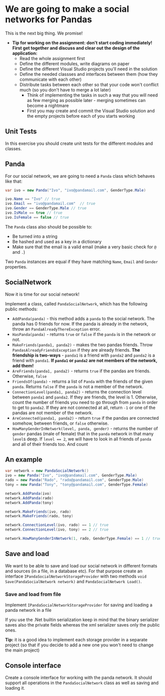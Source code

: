 # We are going to make a social networks for Pandas

This is the next big thing. We promise!

* **Tip for working on the assignment: don't start coding immediately! First get together and discuss and clear out the design of the application:**
  * Read the whole assignment first
  * Define the different modules, write diagrams on paper
  * Define the different Visual Studio projects you'll need in the solution
  * Define the needed classses and interfaces between them (how they communicate with each other)
  * Distribute tasks between each other so that your code won't conflict much (so you don't have to merge a lot later)
    * Think of implementing the tasks in such a way that you will need as few merging as possible later - merging sometimes can become a nightmare
    * First you may create and commit the Visual Studio solution and the empty projects before each of you starts working

## Unit Tests

In this exercise you should create unit tests for the different modules and classes.

## Panda

For our social network, we are going to need a `Panda` class which behaves like that:

```csharp
var ivo = new Panda("Ivo", "ivo@pandamail.com", GenderType.Male)

ivo.Name == "Ivo" // true
ivo.Email == "ivo@pandamail.com"  // true
ivo.Gender == GenderType.Male // true
ivo.IsMale == true // true
ivo.IsFemale == false // true
```

The `Panda` class also should be possible to:

* Be turned into a string
* Be hashed and used as a key in a dictionary
* Make sure that the email is a valid email (make a very basic check for `@` and `.`)

Two `Panda` instances are equal if they have matching `Name`, `Email` and `Gender` properties.

## SocialNetwork

Now it is time for our social network!

Implement a class, called `PandaSocialNetwork`, which has the following public methods:

* `AddPanda(panda)` - this method adds a `panda` to the social network. The panda has 0 friends for now. If the panda is already in the network, throw an `PandaAlreadyThereException` error.
* `HasPanda(panda)` - returns `true` or `false` if the `panda` is in the network or not.
* `MakeFriends(panda1, panda2)` - makes the two pandas friends. Throw `PandasAlreadyFriendsException` if they are already friends. **The friendship is two-ways** - `panda1` is a friend with `panda2` and `panda2` is a friend with `panda1`. **If `panda1` or `panda2` are not members of the network, add them!**
* `AreFriends(panda1, panda2)` - returns `true` if the pandas are friends. Otherwise, `false`
* `FriendsOf(panda)` - returns a list of `Panda` with the friends of the given `panda`. Returns `false` if the `panda` is not a member of the network.
* `ConnectionLevel(panda1, panda2)` - returns the connection level between `panda1` and `panda2`. If they are friends, the level is 1. Otherwise, count the number of friends you need to go through from `panda` in order to get to `panda2`. If they are not connected at all, return `-1` or one of the pandas are not member of the network.
* `AreConnected(panda1, panda2)` - return `true` if the pandas are connected somehow, between friends, or `false` otherwise.
* `HowManyGenderInNetwork(level, panda, gender)` - returns the number of `gender` pandas (male of female) that in the `panda` network in that many  `level`s deep. If `level == 2`, we will have to look in all friends of `panda` and all of their friends too. And count

## An example

```csharp
var network = new PandaSocialNetwork()
ivo = new Panda("Ivo", "ivo@pandamail.com", GenderType.Male)
rado = new Panda("Rado", "rado@pandamail.com", GenderType.Male)
tony = new Panda("Tony", "tony@pandamail.com", GenderType.Female)

network.AddPanda(ivo)
network.AddPanda(rado)
network.AddPanda(tony)

network.MakeFriends(ivo, rado)
network.MakeFriends(rado, tony)

network.ConnectionLevel(ivo, rado) == 1 // true
network.ConnectionLevel(ivo, tony) == 2 // true

network.HowManyGenderInNetwork(1, rado, GenderType.Female) == 1 // true
```

## Save and load

We want to be able to save and load our social network in different formats and sources (in a file, in a database etc). For that purpose create an interface `IPandaSocialNetworkStorageProvider` with two methods `void Save(PandaSocialNetwork network)` and `PandaSocialNetwork Load()`.

### Save and load from file

Implement `IPandaSocialNetworkStorageProvider` for saving and loading a panda network in a file

If you use the .Net builtin serialization keep in mind that the binary serializer saves also the private fields whereas the xml serializer saves only the public ones.

**Tip:** it is a good idea to implement each storage provider in a separate project (so that if you decide to add a new one you won't need to change the main project)

## Console interface

Create a console interface for working with the panda network. It should support all operations in the `PandaSocialNetwork` class as well as saving and loading it.

